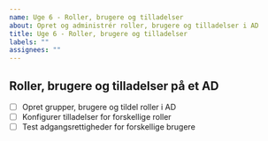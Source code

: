 ```yaml
---
name: Uge 6 - Roller, brugere og tilladelser
about: Opret og administrér roller, brugere og tilladelser i AD
title: Uge 6 - Roller, brugere og tilladelser
labels: ""
assignees: ""
---
```


## Roller, brugere og tilladelser på et AD

- [ ] Opret grupper, brugere og tildel roller i AD
- [ ] Konfigurer tilladelser for forskellige roller
- [ ] Test adgangsrettigheder for forskellige brugere

